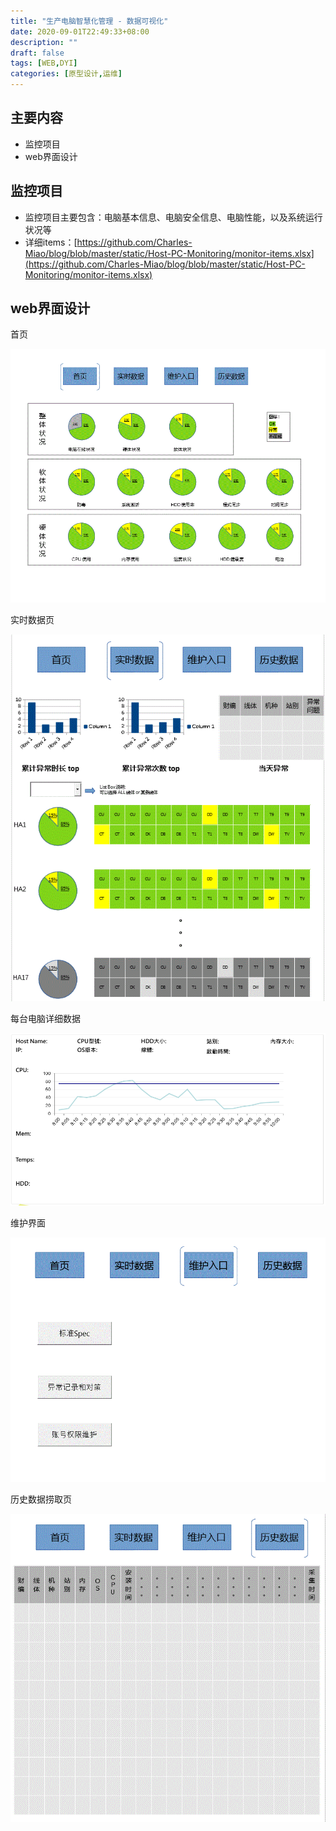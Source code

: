 ```yaml
---
title: "生产电脑智慧化管理 - 数据可视化"
date: 2020-09-01T22:49:33+08:00
description: ""
draft: false
tags: [WEB,DYI]
categories: [原型设计,运维]
---
```

主要内容
---
- 监控项目
- web界面设计
<!--more-->

监控项目
---
- 监控项目主要包含：电脑基本信息、电脑安全信息、电脑性能，以及系统运行状况等
- 详细items：[https://github.com/Charles-Miao/blog/blob/master/static/Host-PC-Monitoring/monitor-items.xlsx](https://github.com/Charles-Miao/blog/blob/master/static/Host-PC-Monitoring/monitor-items.xlsx)

web界面设计
---

首页

![index](https://github.com/Charles-Miao/blog/blob/master/static/Host-PC-Monitoring/index.GIF?raw=true)

实时数据页

![real-time](https://github.com/Charles-Miao/blog/blob/master/static/Host-PC-Monitoring/real-time.GIF?raw=true)

每台电脑详细数据

![detail](https://github.com/Charles-Miao/blog/blob/master/static/Host-PC-Monitoring/detail.PNG?raw=true)

维护界面

![maintenance](https://github.com/Charles-Miao/blog/blob/master/static/Host-PC-Monitoring/maintenance.GIF?raw=true)

历史数据捞取页

![history](https://github.com/Charles-Miao/blog/blob/master/static/Host-PC-Monitoring/history.GIF?raw=true)